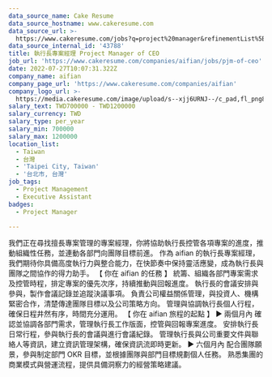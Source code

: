 ```yaml
---
data_source_name: Cake Resume
data_source_hostname: www.cakeresume.com
data_source_url: >-
  https://www.cakeresume.com/jobs?q=project%20manager&refinementList%5Blang_name%5D%5B0%5D=English&refinementList%5Bsalary_type%5D=per_year&range%5Bsalary_range%5D%5Bmin%5D=1000000&page=2
data_source_internal_id: '43788'
title: 執行長專案經理 Project Manager of CEO
job_url: 'https://www.cakeresume.com/companies/aifian/jobs/pjm-of-ceo'
date: 2022-07-27T10:07:31.322Z
company_name: aifian
company_page_url: 'https://www.cakeresume.com/companies/aifian'
company_logo_url: >-
  https://media.cakeresume.com/image/upload/s--xjj6URNJ--/c_pad,fl_png8,h_200,w_200/v1594003769/dqegf8bo2xsfin8seac0.png
salary_text: TWD700000 - TWD1200000
salary_currency: TWD
salary_type: per_year
salary_min: 700000
salary_max: 1200000
location_list:
  - Taiwan
  - 台灣
  - 'Taipei City, Taiwan'
  - '台北市, 台灣'
job_tags:
  - Project Management
  - Executive Assistant
badges:
  - Project Manager

---
```


我們正在尋找擅長專案管理的專案經理，你將協助執行長控管各項專案的進度，推動組織性任務，並連動各部門向團隊目標前進。 作為 aifian 的執行長專案經理，我們期待你具備高度執行力與整合能力，在快節奏中保持靈活應變，成為執行長與團隊之間協作的得力助手。 【 你在 aifian 的任務 】 統籌、組織各部門專案需求及控管時程，排定專案的優先次序，持續推動與回報進度。 執行長的會議安排與參與，製作會議記錄並追蹤決議事項。 負責公司權益關係管理，與投資人、機構緊密合作，清楚傳達團隊目標以及公司策略方向。 管理與協調執行長個人行程，確保日程井然有序，時間充分運用。 【 你在 aifian 旅程的起點 】 ► 兩個月內 確認並協調各部門需求，管理執行長工作版面，控管與回報專案進度。 安排執行長日常行程，參與執行長的會議與進行會議紀錄。 管理執行長與公司重要文件與聯絡人等資訊，建立資訊管理架構，確保資訊流即時更新。 ► 六個月內 配合團隊願景，參與制定部門 OKR 目標，並根據團隊與部門目標規劃個人任務。 熟悉集團的商業模式與營運流程，提供具備洞察力的經營策略建議。